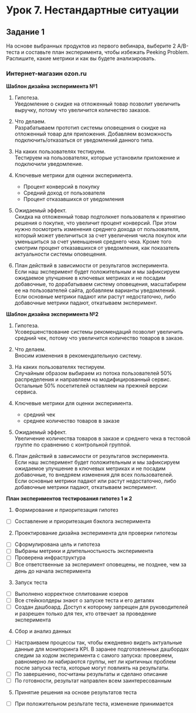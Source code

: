 # Урок 7. Нестандартные ситуации

## Задание 1
На основе выбранных продуктов из первого вебинара, выберите 2 A/B-теста и составьте план эксперимента, чтобы избежать Peeking Problem. \
Распишите, какие метрики и как вы будете анализировать.

### Интернет-магазин ozon.ru

**Шаблон дизайна эксперимента №1**
1. Гипотеза. \
Уведомление о скидке на отложенный товар позволит увеличить выручку, потому что увеличится количество заказов.

2. Что делаем. \
Разрабатываем прототип системы оповещения о скидке на отложенный товар для приложения. Добавляем возможность подключить/отказаться от уведомлений данного типа.

3. На каких пользователях тестируем. \
Тестируем на пользователях, которые установили приложение и подключили уведомление.

4. Ключевые метрики для оценки эксперимента.
    * Процент конверсий в покупку
    * Средний доход от пользователя
    * Процент отказавшихся от уведомления

5. Ожидаемый эффект. \
Скидка на отложенный товар подтолкнет пользователя к принятию решения о покупке, что увеличит процент конверсий. При этом нужно посмотреть изменения среднего дохода от пользователя, который может увеличиться за счет увеличения числа покупок или уменьшиться за счет уменьшения среднего чека. Кроме того смотрим процент отказавшихся от уведомления, как показатель актуальности системы оповещения.

6. План действий в зависимости от результатов эксперимента. \
Если наш эксперимент будет положительным и мы зафиксируем ожидаемое улучшение в ключевых метриках и не посадим добавочные, то дорабатываем систему оповещения, масштабирем ее на пользователей сайта, добавляем варианты уведомлений.\
Если основные метрики падают или растут недостаточно, либо добавочные метрики падают, откатываем эксперимент.

**Шаблон дизайна эксперимента №2**

1. Гипотеза. \
Усовершенствование системы рекомендаций позволит увеличить средний чек, потому что увеличится количество товаров в заказе.

2. Что делаем. \
Вносим изменения в рекомендательную систему.

3. На каких пользователях тестируем. \
Случайным образом выбираем из потока пользователей 50% распределения и направляем на модифицированный сервис. Остальные 50% посетителей оставляем на прежней версии сервиса.

4. Ключевые метрики для оценки эксперимента.
    * средний чек
    * среднее количество товаров в заказе

5. Ожидаемый эффект. \
Увеличение количества товаров в заказе и среднего чека в тестовой группе по сравнению с контрольной группой.

6. План действий в зависимости от результатов эксперимента. \
Если наш эксперимент будет положительным и мы зафиксируем ожидаемое улучшение в ключевых метриках и не посадим добавочные, то внедряем изменения для всех пользователей.\
Если основные метрики падают или растут недостаточно, либо добавочные метрики падают, откатываем эксперимент.


**План экспериментов тестирования гипотез 1 и 2**

1. Формирование и приоритезация гипотез
- [ ] Составление и приоритезация бэклога эксперимента

2. Проектирование дизайна эксперимента для проверки гипотезы
- [ ] Сформулирована цель и гипотеза
- [ ] Выбраны метрики и длительностьность эксперимента
- [ ] Проверена инфраструктура
- [ ] Все ответственные за эксперимент оповещены, не позднее, чем за день до начала эксперимента

3. Запуск теста
- [ ] Выполнено корректное сплитование юзеров
- [ ] Все стейкхолдеры знают о запуске теста и его деталях
- [ ] Создан дашбоард. Доступ к которому запрещен для руководителей и разрешен только для тех, кто отвечает за проведение эксперимента

4. Сбор и анализ данных
- [ ] Настраиваем процессы так, чтобы ежедневно видеть актуальные данные для мониторинга KPI. В заранее подготовленных дашбордах следим за ходом эксперимента с самого запуска: проверяем, равномерно ли набираются группы, нет ли критичных проблем после запуска теста, которые могут повлиять на результаты.
- [ ] По завершению, посчитаны результаты и сделано описание
- [ ] По готовности, результат направлен всем заинтересованным

5. Принятие решения на основе результатов теста
- [ ] При положительном резльтате теста, изменение принимается

